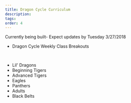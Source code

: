```yaml
---
title: Dragon Cycle Curriculum
description:
tags:
order: 4
---
```


Currently being built- Expect updates by Tuesday 3/27/2018

* Dragon Cycle Weekly Class Breakouts

&nbsp;

* Lil' Dragons
* Beginning Tigers
* Advanced Tigers
* Eagles
* Panthers
* Adults
* Black Belts